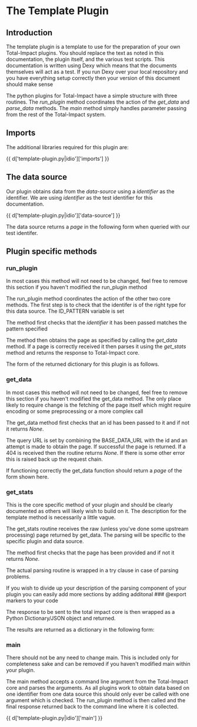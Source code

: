 # The Template Plugin

## Introduction

The template plugin is a template to use for the preparation of your own Total-Impact plugins. You should replace the text as noted in this documentation, the plugin itself, and the various test scripts. This documentation is written using Dexy which means that the documents themselves will act as a test. If you run Dexy over your local repository and you have everything setup correctly then your version of this document should make sense

The python plugins for Total-Impact have a simple structure with three routines. The *run_plugin* method coordinates the action of the <em>get_data</em> and *parse_data* methods. The <em>main</em> method simply handles parameter passing from the rest of the Total-Impact system.

## Imports

The additional libraries required for this plugin are:

{{ d['template-plugin.py|idio']['imports'] }}

## The data source

Our plugin obtains data from the <em>data-source</em> using a <em>identifier</em> as the identifier. We are using <em>identifier</em> as the test identifier for this documentation.

{{ d['template-plugin.py|idio']['data-source'] }}

<!-- TODO show where the test code sets the test identifier -->

The data source returns a <em>page</em> in the following form when queried with our test identifer.

<!-- TODO show the result of running get_data with the default identifier -->

## Plugin specific methods

### run_plugin

In most cases this method will not need to be changed, feel free to remove this section if you haven't modified the run_plugin method

The run_plugin method coordinates the action of the other two core methods.  The first step is to check that the identifer is of the right type for this data source. The ID_PATTERN variable is set

<!-- TODO show where the regex for the ID_PATTERN variable is set -->

The method first checks that the <em>identifier</em> it has been passed matches the pattern specified</em>

<!-- TODO show the check for the id pattern matching -->

The method then obtains the page as specified by calling the <em>get_data</em> method. If a page is correctly received it then parses it using the <em>get_stats</em> method and returns the response to Total-Impact core.

<!-- TODO show rest of run_plugin method -->

The form of the returned dictionary for this plugin is as follows.

<!-- TODO show the result of running run_plugin with default id -->
<!-- TODO need to write script? -->

### get_data

In most cases this method will not need to be changed, feel free to remove this section if you haven't modified the get_data method. The only place likely to require change is the fetching of the page itself which might require encoding or some preprocessing or a more complex call

The get_data method first checks that an id has been passed to it and if not it returns <em>None</em>.

<!-- TODO show checking of id -->

The query URL is set by combining the BASE_DATA_URL with the id and an attempt is made to obtain the page. If successful the page is returned. If a 404 is received then the routine returns <em>None</em>. If there is some other error this is raised back up the request chain.

<!-- TODO show the remainder of get_data method -->

If functioning correctly the get_data function should return a <em>page</em> of the form shown here.

<!-- TODO show the page returned - need to write script separately to do this? -->

### get_stats

This is the core specific method of your plugin and should be clearly documented as others will likely wish to build on it. The description for the template method is necessarily a little vague.

The get_stats routine receives the raw (unless you've done some upstream processing) page returned by get_data. The parsing will be specific to the specific plugin and data source.

The method first checks that the page has been provided and if not it returns *None*.

<!-- TODO show section checking that page is available -->

The actual parsing routine is wrapped in a try clause in case of parsing problems.

<!-- TODO show the parsing section -->

If you wish to divide up your description of the parsing component of your plugin you can easily add more sections by adding additonal ### @export markers to your code

The response to be sent to the total impact core is then wrapped as a Python Dictionary/JSON object and returned.

<!-- TODO show the section that sets up the dictionary -->

The results are returned as a dictionary in the following form:
<!-- TODO show what the method returns given the default id - need to write script? -->

### main

There should not be any need to change main. This is included only for completeness sake and can be removed if you haven't modified main within your plugin.

The main method accepts a command line argument from the Total-Impact core and parses the arguments. As all plugins work to obtain data based on one identifier from one data source this should only ever be called with one argument which is checked. The run_plugin method is then called and the final response returned back to the command line where it is collected.

{{ d['template-plugin.py|idio']['main'] }}
